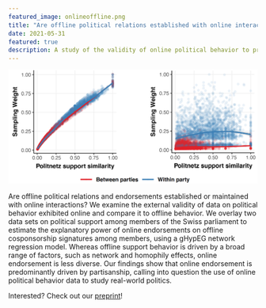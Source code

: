 ```yaml
---
featured_image: onlineoffline.png
title: "Are offline political relations established with online interactions?"
date: 2021-05-31
featured: true
description: A study of the validity of online political behavior to proxy offline relations.
---
```


![plots](onlineoffline.png)

Are offline political relations and endorsements established or maintained with online interactions? We examine the external validity of data on political behavior exhibited online and compare it to offline behavior.  We overlay two data sets on political support among members of the Swiss parliament to estimate the explanatory power of online endorsements on offline cosponsorship signatures among members, using a gHypEG network regression model. Whereas offline support behavior is driven by a broad range of factors, such as network and homophily effects, online endorsement is less diverse. Our findings show that online endorsement is predominantly driven by partisanship, calling into question the use of online political behavior data to study real-world politics.

Interested? Check out our [preprint](https://osf.io/preprints/socarxiv/j4fp6/)!
